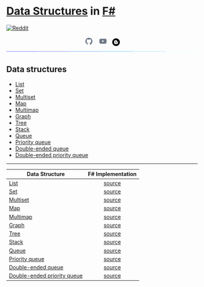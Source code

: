 # [Data Structures](https://en.wikipedia.org/wiki/Data_structure) in [F#](https://github.com/cybersecurity-dev/awesome-fsharp-programming-language)
[![Reddit](https://img.shields.io/badge/Reddit-FF4500?style=for-the-badge&logo=reddit&logoColor=white)](https://www.reddit.com/r/datastructures/) 

<p align="center">
    <a href="https://github.com/cybersecurity-dev/"><img height="25" src="https://github.com/cybersecurity-dev/cybersecurity-dev/blob/main/assets/github.svg" alt="GitHub"></a>
    &nbsp;
    <a href="https://www.youtube.com/@CyberThreatDefence"><img height="25" src="https://github.com/cybersecurity-dev/cybersecurity-dev/blob/main/assets/youtube.svg" alt="YouTube"></a>
    &nbsp;
    <a href="https://cyberthreatdefence.com/my_awesome_lists"><img height="20" src="https://github.com/cybersecurity-dev/cybersecurity-dev/blob/main/assets/blog.svg" alt="My Awesome Lists"></a>
    <img src="https://github.com/cybersecurity-dev/cybersecurity-dev/blob/main/assets/bar.gif">
</p>

## Data structures
* [List](https://en.wikipedia.org/wiki/List_(abstract_data_type))
* [Set](https://en.wikipedia.org/wiki/Set_(abstract_data_type))
* [Multiset](https://en.wikipedia.org/wiki/Multiset)
* [Map](https://en.wikipedia.org/wiki/Associative_array)
* [Multimap](https://en.wikipedia.org/wiki/Multimap)
* [Graph](https://en.wikipedia.org/wiki/Queue_(abstract_data_type))
* [Tree](https://en.wikipedia.org/wiki/Tree_(data_structure))
* [Stack](https://en.wikipedia.org/wiki/Stack_(abstract_data_type))
* [Queue](https://en.wikipedia.org/wiki/Queue_(abstract_data_type))
* [Priority queue](https://en.wikipedia.org/wiki/Priority_queue)
* [Double-ended queue](https://en.wikipedia.org/wiki/Double-ended_queue)
* [Double-ended priority queue](https://en.wikipedia.org/wiki/Double-ended_priority_queue)

---

| Data Structure | F# Implementation |
|----|:----:|
|[List](https://en.wikipedia.org/wiki/List_(abstract_data_type))|[source](#)|
|[Set](https://en.wikipedia.org/wiki/Set_(abstract_data_type))|[source](#)|
|[Multiset](https://en.wikipedia.org/wiki/Multiset)|[source](#)|
|[Map](https://en.wikipedia.org/wiki/Associative_array)|[source](#)|
|[Multimap](https://en.wikipedia.org/wiki/Multimap)|[source](#)|
|[Graph](https://en.wikipedia.org/wiki/Queue_(abstract_data_type))|[source](#)|
|[Tree](https://en.wikipedia.org/wiki/Tree_(data_structure))|[source](#)|
|[Stack](https://en.wikipedia.org/wiki/Stack_(abstract_data_type))|[source](#)|
|[Queue](https://en.wikipedia.org/wiki/Queue_(abstract_data_type))|[source](#)|
|[Priority queue](https://en.wikipedia.org/wiki/Priority_queue)|[source](#)|
|[Double-ended queue](https://en.wikipedia.org/wiki/Double-ended_queue)|[source](#)|
|[Double-ended priority queue](https://en.wikipedia.org/wiki/Double-ended_priority_queue)|[source](#)|
